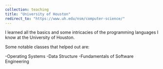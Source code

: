 ```yaml
---
collection: teaching
title: "University of Houston"
redirect_to: "https://www.uh.edu/nsm/computer-science/"
---
```



I learned all the basics and some intricacies of the programming languages I know at the University of Houston.  

Some notable classes that helped out are:

-Operating Systems
-Data Structure
-Fundamentals of Software Engineering

